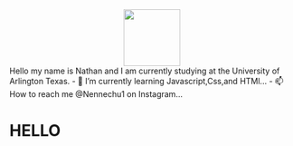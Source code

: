 <div id="header" align="center">
  <img src="https://media.giphy.com/media/ZDTbix65Me1YDNLDF3/giphy.gif" width="100"/>
</div>
Hello my name is Nathan and I am currently studying at the University of Arlington Texas. 
- 🌱 I’m currently learning Javascript,Css,and HTMl...
- 📫 How to reach me @Nennechu1 on Instagram...
<h1>
  HELLO
</h1>
<!---
Nennechu/Nennechu is a ✨ special ✨ repository because its `README.md` (this file) appears on your GitHub profile.
You can click the Preview link to take a look at your changes.
--->
